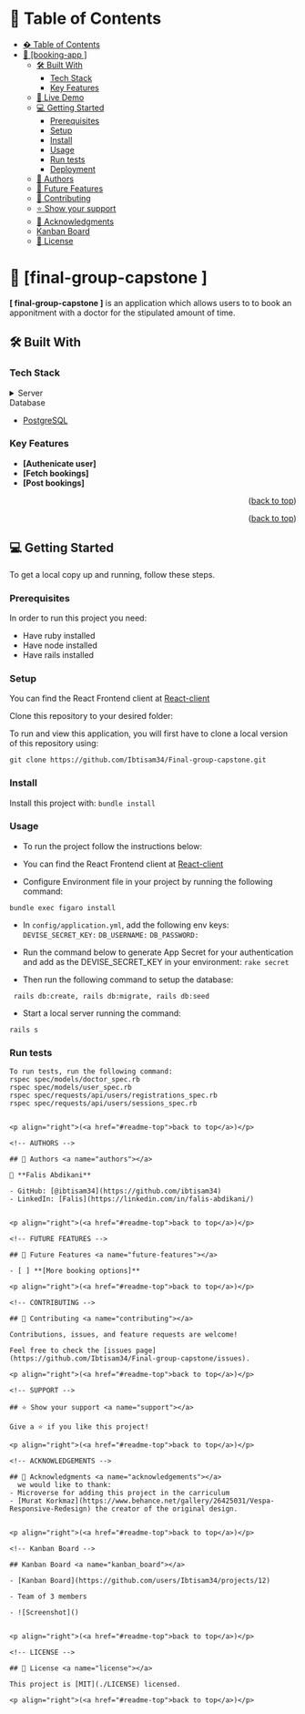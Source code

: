 <a name="readme-top"></a>

# 📗 Table of Contents

- [� Table of Contents](#-table-of-contents)
- [📖 \[booking-app \] ](#-booking-app--)
  - [🛠 Built With ](#-built-with-)
    - [Tech Stack ](#tech-stack-)
    - [Key Features ](#key-features-)
  - [🚀 Live Demo ](#-live-demo-)
  - [💻 Getting Started ](#-getting-started-)
    - [Prerequisites](#prerequisites)
    - [Setup](#setup)
    - [Install](#install)
    - [Usage](#usage)
    - [Run tests](#run-tests)
    - [Deployment](#deployment)
  - [👥 Authors ](#-authors-)
  - [🔭 Future Features ](#-future-features-)
  - [🤝 Contributing ](#-contributing-)
  - [⭐️ Show your support ](#️-show-your-support-)
  - [🙏 Acknowledgments ](#-acknowledgments-)
  - [Kanban Board ](#kanban-board-)
  - [📝 License ](#-license-)

<!-- PROJECT DESCRIPTION -->

# 📖 [final-group-capstone ] <a name="about-project"></a>

**[ final-group-capstone ]** is an application which allows users to to book an apponitment with a doctor for the    stipulated amount of time.

## 🛠 Built With <a name="built-with"></a>

### Tech Stack <a name="tech-stack"></a>

<details>
<summary>Server</summary>
  <ul>
    <li><a href="https://www.ruby-lang.org/en/">Ruby</a></li>
    <li><a href="https://rubyonrails.org/">Ruby on Rails</a></li>
  </ul>
</details>
<summary>Database</summary>
  <ul>
    <li><a href="https://www.postgresql.org/">PostgreSQL</a></li>
  </ul>
</details>

<!-- Features -->

### Key Features <a name="key-features"></a>

- **[Authenicate user]**
- **[Fetch bookings]**
- **[Post bookings]**

<p align="right">(<a href="#readme-top">back to top</a>)</p>

<p align="right">(<a href="#readme-top">back to top</a>)</p>

<!-- GETTING STARTED -->

## 💻 Getting Started <a name="getting-started"></a>

To get a local copy up and running, follow these steps.

### Prerequisites

In order to run this project you need:

- Have ruby installed
- Have node installed
- Have rails installed

### Setup

You can find the React Frontend client at [React-client](https://github.com/Ibtisam34/Final-group-capstone-frontend.git)

Clone this repository to your desired folder:

To run and view this application, you will first have to clone a local version of this repository using:

`git clone https://github.com/Ibtisam34/Final-group-capstone.git`

### Install

Install this project with:
 `bundle install`

### Usage

- To run the project follow the instructions below:

- You can find the React Frontend client at [React-client](https://github.com/Ibtisam34/Final-group-capstone-frontend)

- Configure Environment file in your project by running the following command:

`bundle exec figaro install`

- In `config/application.yml`, add the following env keys:
  `DEVISE_SECRET_KEY:`
  `DB_USERNAME:`
  `DB_PASSWORD:`

- Run the command below to generate App Secret for your authentication and add as the DEVISE_SECRET_KEY in your       environment:
  `rake secret`

- Then run the following command to setup the database:
```
 rails db:create, rails db:migrate, rails db:seed
```

- Start a local server running the command:

`rails s`


### Run tests
```
To run tests, run the following command:
rspec spec/models/doctor_spec.rb
rspec spec/models/user_spec.rb
rspec spec/requests/api/users/registrations_spec.rb
rspec spec/requests/api/users/sessions_spec.rb
```

```

<p align="right">(<a href="#readme-top">back to top</a>)</p>

<!-- AUTHORS -->

## 👥 Authors <a name="authors"></a>

👤 **Falis Abdikani**

- GitHub: [@ibtisam34](https://github.com/ibtisam34)
- LinkedIn: [Falis](https://linkedin.com/in/falis-abdikani/)


<p align="right">(<a href="#readme-top">back to top</a>)</p>

<!-- FUTURE FEATURES -->

## 🔭 Future Features <a name="future-features"></a>

- [ ] **[More booking options]**

<p align="right">(<a href="#readme-top">back to top</a>)</p>

<!-- CONTRIBUTING -->

## 🤝 Contributing <a name="contributing"></a>

Contributions, issues, and feature requests are welcome!

Feel free to check the [issues page](https://github.com/Ibtisam34/Final-group-capstone/issues).

<p align="right">(<a href="#readme-top">back to top</a>)</p>

<!-- SUPPORT -->

## ⭐️ Show your support <a name="support"></a>

Give a ⭐️ if you like this project!

<p align="right">(<a href="#readme-top">back to top</a>)</p>

<!-- ACKNOWLEDGEMENTS -->

## 🙏 Acknowledgments <a name="acknowledgements"></a>
  we would like to thank:
- Microverse for adding this project in the carriculum
- [Murat Korkmaz](https://www.behance.net/gallery/26425031/Vespa-Responsive-Redesign) the creator of the original design.


<p align="right">(<a href="#readme-top">back to top</a>)</p>

<!-- Kanban Board -->

## Kanban Board <a name="kanban_board"></a>

- [Kanban Board](https://github.com/users/Ibtisam34/projects/12)

- Team of 3 members

- ![Screenshot]()


<p align="right">(<a href="#readme-top">back to top</a>)</p>

<!-- LICENSE -->

## 📝 License <a name="license"></a>

This project is [MIT](./LICENSE) licensed.

<p align="right">(<a href="#readme-top">back to top</a>)</p>
